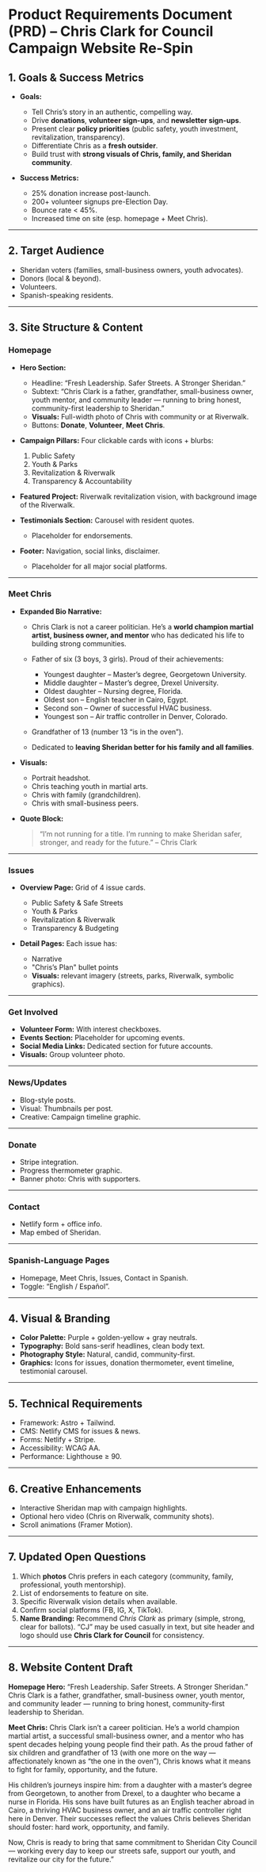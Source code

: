 # Product Requirements Document (PRD) – Chris Clark for Council Campaign Website Re-Spin

## 1. Goals & Success Metrics

* **Goals:**

  * Tell Chris’s story in an authentic, compelling way.
  * Drive **donations**, **volunteer sign-ups**, and **newsletter sign-ups**.
  * Present clear **policy priorities** (public safety, youth investment, revitalization, transparency).
  * Differentiate Chris as a **fresh outsider**.
  * Build trust with **strong visuals of Chris, family, and Sheridan community**.
* **Success Metrics:**

  * 25% donation increase post-launch.
  * 200+ volunteer signups pre-Election Day.
  * Bounce rate < 45%.
  * Increased time on site (esp. homepage + Meet Chris).

---

## 2. Target Audience

* Sheridan voters (families, small-business owners, youth advocates).
* Donors (local & beyond).
* Volunteers.
* Spanish-speaking residents.

---

## 3. Site Structure & Content

### Homepage

* **Hero Section:**

  * Headline: “Fresh Leadership. Safer Streets. A Stronger Sheridan.”
  * Subtext: “Chris Clark is a father, grandfather, small-business owner, youth mentor, and community leader — running to bring honest, community-first leadership to Sheridan.”
  * **Visuals:** Full-width photo of Chris with community or at Riverwalk.
  * Buttons: **Donate**, **Volunteer**, **Meet Chris**.

* **Campaign Pillars:** Four clickable cards with icons + blurbs:

  1. Public Safety
  2. Youth & Parks
  3. Revitalization & Riverwalk
  4. Transparency & Accountability

* **Featured Project:** Riverwalk revitalization vision, with background image of the Riverwalk.

* **Testimonials Section:** Carousel with resident quotes.

  * Placeholder for endorsements.

* **Footer:** Navigation, social links, disclaimer.

  * Placeholder for all major social platforms.

---

### Meet Chris

* **Expanded Bio Narrative:**

  * Chris Clark is not a career politician. He’s a **world champion martial artist, business owner, and mentor** who has dedicated his life to building strong communities.
  * Father of six (3 boys, 3 girls). Proud of their achievements:

    * Youngest daughter – Master’s degree, Georgetown University.
    * Middle daughter – Master’s degree, Drexel University.
    * Oldest daughter – Nursing degree, Florida.
    * Oldest son – English teacher in Cairo, Egypt.
    * Second son – Owner of successful HVAC business.
    * Youngest son – Air traffic controller in Denver, Colorado.
  * Grandfather of 13 (number 13 “is in the oven”).
  * Dedicated to **leaving Sheridan better for his family and all families**.

* **Visuals:**

  * Portrait headshot.
  * Chris teaching youth in martial arts.
  * Chris with family (grandchildren).
  * Chris with small-business peers.

* **Quote Block:**

  > “I’m not running for a title. I’m running to make Sheridan safer, stronger, and ready for the future.” – Chris Clark

---

### Issues

* **Overview Page:** Grid of 4 issue cards.

  * Public Safety & Safe Streets
  * Youth & Parks
  * Revitalization & Riverwalk
  * Transparency & Budgeting

* **Detail Pages:** Each issue has:

  * Narrative
  * "Chris’s Plan" bullet points
  * **Visuals:** relevant imagery (streets, parks, Riverwalk, symbolic graphics).

---

### Get Involved

* **Volunteer Form:** With interest checkboxes.
* **Events Section:** Placeholder for upcoming events.
* **Social Media Links:** Dedicated section for future accounts.
* **Visuals:** Group volunteer photo.

---

### News/Updates

* Blog-style posts.
* Visual: Thumbnails per post.
* Creative: Campaign timeline graphic.

---

### Donate

* Stripe integration.
* Progress thermometer graphic.
* Banner photo: Chris with supporters.

---

### Contact

* Netlify form + office info.
* Map embed of Sheridan.

---

### Spanish-Language Pages

* Homepage, Meet Chris, Issues, Contact in Spanish.
* Toggle: “English / Español”.

---

## 4. Visual & Branding

* **Color Palette:** Purple + golden-yellow + gray neutrals.
* **Typography:** Bold sans-serif headlines, clean body text.
* **Photography Style:** Natural, candid, community-first.
* **Graphics:** Icons for issues, donation thermometer, event timeline, testimonial carousel.

---

## 5. Technical Requirements

* Framework: Astro + Tailwind.
* CMS: Netlify CMS for issues & news.
* Forms: Netlify + Stripe.
* Accessibility: WCAG AA.
* Performance: Lighthouse ≥ 90.

---

## 6. Creative Enhancements

* Interactive Sheridan map with campaign highlights.
* Optional hero video (Chris on Riverwalk, community shots).
* Scroll animations (Framer Motion).

---

## 7. Updated Open Questions

1. Which **photos** Chris prefers in each category (community, family, professional, youth mentorship).
2. List of endorsements to feature on site.
3. Specific Riverwalk vision details when available.
4. Confirm social platforms (FB, IG, X, TikTok).
5. **Name Branding:** Recommend *Chris Clark* as primary (simple, strong, clear for ballots). “CJ” may be used casually in text, but site header and logo should use **Chris Clark for Council** for consistency.

---

## 8. Website Content Draft

**Homepage Hero:**
“Fresh Leadership. Safer Streets. A Stronger Sheridan.”
Chris Clark is a father, grandfather, small-business owner, youth mentor, and community leader — running to bring honest, community-first leadership to Sheridan.

**Meet Chris:**
Chris Clark isn’t a career politician. He’s a world champion martial artist, a successful small-business owner, and a mentor who has spent decades helping young people find their path. As the proud father of six children and grandfather of 13 (with one more on the way — affectionately known as “the one in the oven”), Chris knows what it means to fight for family, opportunity, and the future.

His children’s journeys inspire him: from a daughter with a master’s degree from Georgetown, to another from Drexel, to a daughter who became a nurse in Florida. His sons have built futures as an English teacher abroad in Cairo, a thriving HVAC business owner, and an air traffic controller right here in Denver. Their successes reflect the values Chris believes Sheridan should foster: hard work, opportunity, and family.

Now, Chris is ready to bring that same commitment to Sheridan City Council — working every day to keep our streets safe, support our youth, and revitalize our city for the future.”
